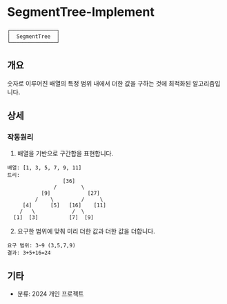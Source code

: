 # SegmentTree-Implement
```
┌───────────────┐
│  SegmentTree  │
└───────────────┘
```
## 개요
숫자로 이루어진 배열의 특정 범위 내에서 더한 값을 구하는 것에 최적화된 알고리즘입니다.

## 상세
### 작동원리
1. 배열을 기반으로 구간합을 표현합니다.
```
배열: [1, 3, 5, 7, 9, 11]
트리:
                  [36]
               /        \
           [9]            [27]
         /    \         /     \
     [4]      [5]   [16]    [11]
    /   \            /  \
  [1]  [3]          [7]  [9]  

```
2. 요구한 범위에 맞춰 미리 더한 값과 더한 값을 더합니다.
```
요구 범위: 3~9 (3,5,7,9)
결과: 3+5+16=24
```

## 기타
- 분류: 2024 개인 프로젝트